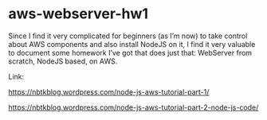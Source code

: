 # aws-webserver-hw1

Since I find it very complicated for beginners (as I’m now) to take control about AWS components and also install NodeJS on it, I find it very valuable to document some homework I’ve got that does just that: WebServer from scratch, NodeJS based, on AWS.
 
Link:

https://nbtkblog.wordpress.com/node-js-aws-tutorial-part-1/

https://nbtkblog.wordpress.com/node-js-aws-tutorial-part-2-node-js-code/
